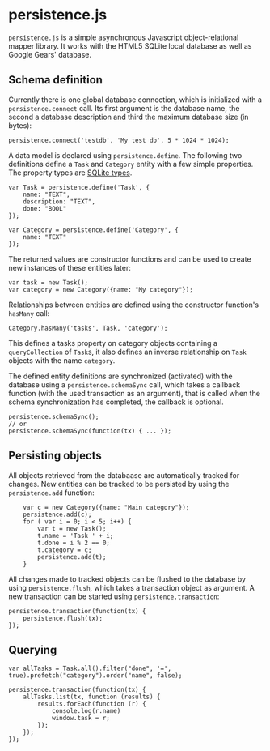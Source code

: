 persistence.js
==============
`persistence.js` is a simple asynchronous Javascript object-relational mapper library. It works with the
HTML5 SQLite local database as well as Google Gears' database.

Schema definition
-----------------

Currently there is one global database connection, which is initialized with a `persistence.connect` call.
Its first argument is the database name, the second a database description and third the maximum database
size (in bytes):

    persistence.connect('testdb', 'My test db', 5 * 1024 * 1024);
        
A data model is declared using `persistence.define`. The following two definitions define a `Task` and
`Category` entity with a few simple properties. The property types are [SQLite types](http://www.sqlite.org/datatype3.html).
    
    var Task = persistence.define('Task', {
        name: "TEXT",
        description: "TEXT",
        done: "BOOL"
    });

    var Category = persistence.define('Category', {
        name: "TEXT"
    });

The returned values are constructor functions and can be used to create new instances of these entities
later:

    var task = new Task();
    var category = new Category({name: "My category"});

Relationships between entities are defined using the constructor function's `hasMany` call:

    Category.hasMany('tasks', Task, 'category');
        
This defines a tasks property on category objects containing a `queryCollection` of `Task`s,
it also defines an inverse relationship on `Task` objects with the name `category`.

The defined entity definitions are synchronized (activated) with the database using a
`persistence.schemaSync` call, which takes a callback function (with the used transaction as an argument),
that is called when the schema synchronization has completed, the callback is optional.

    persistence.schemaSync();
    // or
    persistence.schemaSync(function(tx) { ... });

Persisting objects
------------------

All objects retrieved from the databaase are automatically tracked for changes. New entities can be tracked
to be persisted by using the `persistence.add` function:
        
        var c = new Category({name: "Main category"});
        persistence.add(c);
        for ( var i = 0; i < 5; i++) {
            var t = new Task();
            t.name = 'Task ' + i;
            t.done = i % 2 == 0;
            t.category = c;
            persistence.add(t);
        }

All changes made to tracked objects can be flushed to the database by using `persistence.flush`,
which takes a transaction object as argument. A new transaction can be started using
`persistence.transaction`:
    
    persistence.transaction(function(tx) {
        persistence.flush(tx);
    });
            
Querying
--------

    var allTasks = Task.all().filter("done", '=', true).prefetch("category").order("name", false);
        
    persistence.transaction(function(tx) {
        allTasks.list(tx, function (results) {
            results.forEach(function (r) {
                console.log(r.name)
                window.task = r;
            });
        });
    });
